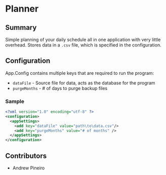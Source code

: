 # Planner

## Summary
Simple planning of your daily schedule all in one application with very little overhead. Stores data in a `.csv` file, which is specified in the configuration.

## Configuration
App.Config contains multiple keys that are required to run the program:
- `dataFile` - Source file for data, acts as the database for the program
- `purgeMonths` - # of days to purge backup files

### Sample

```xml
<?xml version="1.0" encoding="utf-8" ?>
<configuration>
  <appSettings>
    <add key="dataFile" value="path\to\data.csv"/>
    <add key="purgeMonths" value="# of months" />
  </appSettings>
</configuration>
```

## Contributors
- Andrew Pineiro